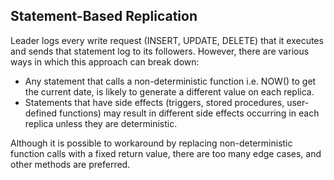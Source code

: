 ## Statement-Based Replication

Leader logs every write request (INSERT, UPDATE, DELETE) that it executes and sends that statement log to its followers. However, there are various ways in which this approach can break down:

- Any statement that calls a non-deterministic function i.e. NOW() to get the current date, is likely to generate a different value on each replica.
- Statements that have side effects (triggers, stored procedures, user-defined functions) may result in different side effects occurring in each replica unless they are deterministic.

Although it is possible to workaround by replacing non-deterministic function calls with a fixed return value, there are too many edge cases, and other methods are preferred.
